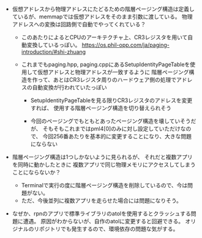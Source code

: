- 仮想アドレスから物理アドレスにたどるための階層ページング構造は定義しているが、memmapでは仮想アドレスをそのまま引数に渡している。
物理アドレスへの変換は回路側で自動でやってくれている？

    - このあたりによるとCPUのアーキテクチャ上、CR3レジスタを用いて自動変換しているっぽい。
    https://os.phil-opp.com/ja/paging-introduction/#shi-zhuang

    - これまでもpaging.hpp, paging.cppにあるSetupIdentityPageTableを使用して仮想アドレスと物理アドレスが一致するように
    階層ページング構造を作って、あとはCR3レジスタ周りのハードウェア側の処理でアドレスの自動変換が行われていたっぽい

        - SetupIdentityPageTableを見る限りCR3レジスタのアドレスを変更すれば、
        使用する階層ページング構造を切り替えられそう

        - 今回のページングでもともとあったページング構造を壊していそうだが、
        そもそもこれまではpml4[0]のみに対し設定していただけなので、
        今回256番あたりを基本的に変更することになり、大きな問題にならない

- 階層ページング構造は1つしかないように見られるが、
それだと複数アプリを同時に動かしたときに
複数アプリで同じ物理メモリにアクセスしてしまうことにならないか？

    - Terminalで実行の度に階層ページング構造を削除しているので、今は問題がない。
    - ただ、今後並列に複数アプリを走らせた場合には問題になりそう。

- なぜか、rpnのアプリで標準ライブラリのatolを使用するとクラッシュする問題に遭遇。
原因がわからないが、自作のatolに変更すると回避できる。
オリジナルのリポジトリでも発生するので、環境依存の問題な気がする。